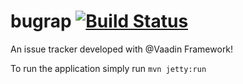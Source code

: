 bugrap  [![Build Status](https://travis-ci.org/sayo-vaadin/bugrap.svg?branch=master)](https://travis-ci.org/sayo-vaadin/bugrap)
==============

An issue tracker developed with @Vaadin Framework!

To run the application simply run `mvn jetty:run`